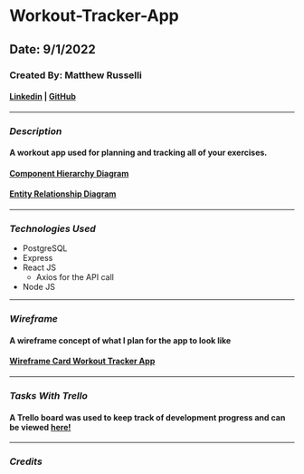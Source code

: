# Workout-Tracker-App

## Date: 9/1/2022

### Created By: Matthew Russelli

#### [Linkedin](https://www.linkedin.com/in/matthewrusselli/) | [GitHub](https://github.com/MattRusselli)

---

### **_Description_**

#### A workout app used for planning and tracking all of your exercises. 

#### [Component Hierarchy Diagram]()

#### [Entity Relationship Diagram](https://i.imgur.com/TluSKRk.png)

---

### **_Technologies Used_**

- PostgreSQL
- Express
- React JS
  - Axios for the API call
- Node JS

---

### **_Wireframe_**

#### A wireframe concept of what I plan for the app to look like

#### [Wireframe Card Workout Tracker App]()

---

### **_Tasks With Trello_**

#### A Trello board was used to keep track of development progress and can be viewed [here!](https://trello.com/b/rELp3eoV/workout-tracker-app)

---

### **_Credits_**